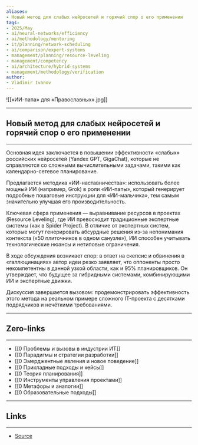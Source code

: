 ```yaml
---
aliases: 
- Новый метод для слабых нейросетей и горячий спор о его применении 
tags:
- 2025/May
- ai/neural-networks/efficiency
- ai/methodology/mentoring
- it/planning/network-scheduling
- ai/comparison/expert-systems
- management/planning/resource-leveling
- management/competency
- ai/architecture/hybrid-systems
- management/methodology/verification
author:
- Vladimir Ivanov
---
```

![[«ИИ-папа» для «Православных».jpg]]

-----
##  Новый метод для слабых нейросетей и горячий спор о его применении 
-----
Основная идея заключается в повышении эффективности «слабых» российских нейросетей (Yandex GPT, GigaChat), которые не справляются со сложными вычислительными задачами, такими как календарно-сетевое планирование. 

Предлагается методика «ИИ-наставничества»: использовать более мощный ИИ (например, Grok) в роли «ИИ-папы», который генерирует подробные пошаговые инструкции для «ИИ-мальчика», тем самым значительно улучшая его производительность.

Ключевая сфера применения — выравнивание ресурсов в проектах (Resource Leveling), где ИИ превосходит традиционные экспертные системы (как в Spider Project). В отличие от экспертных систем, которые могут генерировать абсурдные решения из-за непонимания контекста («50 плиточников в одном санузле»), ИИ способен учитывать технологические нюансы и нетиповые ограничения.

В ходе обсуждения возникает спор: в ответ на скепсис и обвинения в «галлюцинациях» автор идеи резко заявляет, что оппоненты просто некомпетентны в данной узкой области, как и 95% планировщиков. Он утверждает, что будущее за гибридными системами, комбинирующими ИИ и экспертные движки.

Дискуссия завершается вызовом: продемонстрировать эффективность этого метода на реальном примере сложного IT-проекта с десятками подрядчиков и нечёткими требованиями.

---
## Zero-links
---
- [[0 Проблемы и вызовы в индустрии ИТ]]
- [[0 Парадигмы и стратегии разработки]]
- [[0 Эмерджентные явления и новое поведение]]
- [[0 Прикладные подходы и кейсы]]
- [[0 Теория планирования]]
- [[0 Инструменты управления проектами]]
- [[0 Метафоры и аналогии]]
- [[0 Образовательные подходы]]

---
## Links
---
- [Source](https://t.me/turboproject/1650)